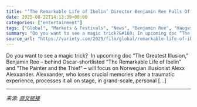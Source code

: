 ```yaml
---
title: "‘The Remarkable Life of Ibelin’ Director Benjamin Ree Pulls Off ‘The Greatest Illusion’ in New Doc Where ‘David Copperfield Meets David Lynch’"
date: 2025-08-22T14:13:39+08:00
categories: ["entertainment"]
tags: ["Global", "Markets & Festivals", "News", "Benjamin Ree", "Haugesund Film Festival", "Norwegian International Film Festival", "The Greatest Illusion", "The Remarkable Life of Ibelin"]
summary: "Do you want to see a magic trick?&#160; In upcoming doc “The Greatest Illusion,” Benjamin Ree – behind Oscar-shortlisted “The Remarkable Life of Ibelin” and “The Painter and the Thief” – will focus on"
source_url: "https://variety.com/2025/film/global/remarkable-life-of-ibelin-benjamin-ree-greatest-illusion-1236495839/"
---
```


Do you want to see a magic trick?&#160; In upcoming doc “The Greatest Illusion,” Benjamin Ree – behind Oscar-shortlisted “The Remarkable Life of Ibelin” and “The Painter and the Thief” – will focus on Norwegian illusionist Alexx Alexxander. Alexxander, who loses crucial memories after a traumatic experience, processes it all on stage, in grand-scale, personal [&#8230;]

---

*来源: [原文链接](https://variety.com/2025/film/global/remarkable-life-of-ibelin-benjamin-ree-greatest-illusion-1236495839/)*
